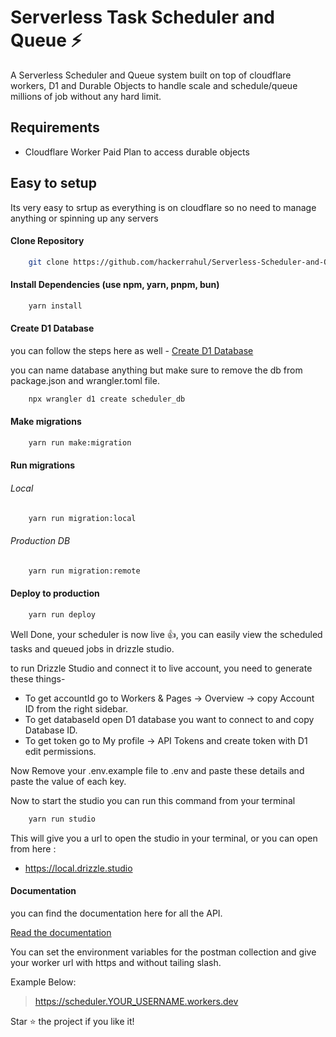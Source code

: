 # Serverless Task Scheduler and Queue ⚡️
A Serverless Scheduler and Queue system built on top of cloudflare workers, D1 and Durable Objects to handle scale and schedule/queue millions of job without any hard limit.

## Requirements
- Cloudflare Worker Paid Plan to access durable objects

## Easy to setup
Its very easy to srtup as everything is on cloudflare so no need to manage anything or spinning up any servers


#### Clone Repository
``` bash
    git clone https://github.com/hackerrahul/Serverless-Scheduler-and-Queue.git
```

#### Install Dependencies (use npm, yarn, pnpm, bun)
``` bash
    yarn install
```

#### Create D1 Database
you can follow the steps here as well - [Create D1 Database](https://developers.cloudflare.com/d1/get-started/#2-create-a-database)

you can name database anything but make sure to remove the db from package.json and wrangler.toml file.

``` bash
    npx wrangler d1 create scheduler_db
```

#### Make migrations
``` bash
    yarn run make:migration
```

#### Run migrations

###### Local
``` bash
    yarn run migration:local
```

###### Production DB
``` bash
    yarn run migration:remote
```

#### Deploy to production
``` bash
    yarn run deploy
```

Well Done, your scheduler is now live 👍, you can easily view the scheduled tasks and queued jobs in drizzle studio.

to run Drizzle Studio and connect it to live account, you need to generate these things-

- To get accountId go to Workers & Pages -> Overview -> copy Account ID from the right sidebar.
- To get databaseId open D1 database you want to connect to and copy Database ID.
- To get token go to My profile -> API Tokens and create token with D1 edit permissions.

Now Remove your .env.example file to .env and paste these details and paste the value of each key.

Now to start the studio you can run this command from your terminal
``` bash
    yarn run studio
```
This will give you a url to open the studio in your terminal, or you can open from here :
- https://local.drizzle.studio


#### Documentation
you can find the documentation here for all the API.

[Read the documentation](https://documenter.getpostman.com/view/5063624/2sAXjKbYYa)

You can set the environment variables for the postman collection and give your worker url with https and without tailing slash.

Example Below:

> https://scheduler.YOUR_USERNAME.workers.dev

Star ⭐️ the project if you like it!